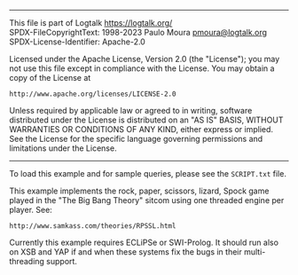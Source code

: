 ________________________________________________________________________

This file is part of Logtalk <https://logtalk.org/>  
SPDX-FileCopyrightText: 1998-2023 Paulo Moura <pmoura@logtalk.org>  
SPDX-License-Identifier: Apache-2.0

Licensed under the Apache License, Version 2.0 (the "License");
you may not use this file except in compliance with the License.
You may obtain a copy of the License at

    http://www.apache.org/licenses/LICENSE-2.0

Unless required by applicable law or agreed to in writing, software
distributed under the License is distributed on an "AS IS" BASIS,
WITHOUT WARRANTIES OR CONDITIONS OF ANY KIND, either express or implied.
See the License for the specific language governing permissions and
limitations under the License.
________________________________________________________________________


To load this example and for sample queries, please see the `SCRIPT.txt` file.

This example implements the rock, paper, scissors, lizard, Spock game played
in the "The Big Bang Theory" sitcom using one threaded engine per player. See:

	http://www.samkass.com/theories/RPSSL.html

Currently this example requires ECLiPSe or SWI-Prolog. It should run also on
XSB and YAP if and when these systems fix the bugs in their multi-threading
support.
